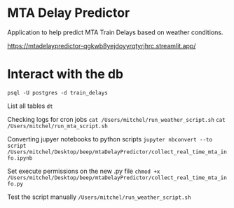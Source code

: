 # MTA Delay Predictor
Application to help predict MTA Train Delays based on weather conditions.

https://mtadelaypredictor-qgkwb8yejdoyyrqtyrjhrc.streamlit.app/


# Interact with the db
`psql -U postgres -d train_delays`

List all tables
`dt`

Checking logs for cron jobs
`cat /Users/mitchel/run_weather_script.sh`
`cat /Users/mitchel/run_mta_script.sh`

Converting jupyer notebooks to python scripts
`jupyter nbconvert --to script /Users/mitchel/Desktop/beep/mtaDelayPredictor/collect_real_time_mta_info.ipynb`

Set execute permissions on the new .py file
`chmod +x /Users/mitchel/Desktop/beep/mtaDelayPredictor/collect_real_time_mta_info.py`

Test the script manually
`/Users/mitchel/run_weather_script.sh`